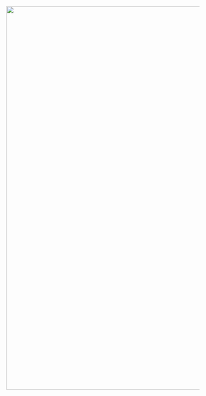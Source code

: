 
<a href="https://youtu.be/Zh6CrNu_3YY?si=6YeO4KYL6zG_pj2z"><img width=1000 src="https://github.com/user-attachments/assets/da837938-3f59-4a85-90cc-1f6efeb436de"/></a>
